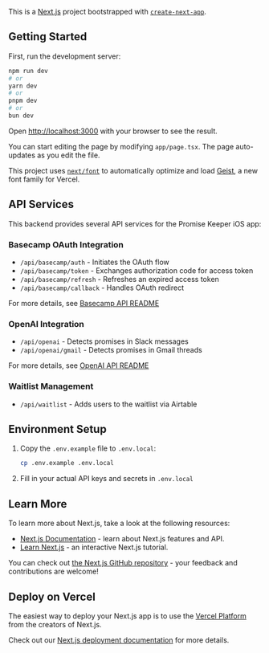 This is a [Next.js](https://nextjs.org) project bootstrapped with [`create-next-app`](https://nextjs.org/docs/app/api-reference/cli/create-next-app).

## Getting Started

First, run the development server:

```bash
npm run dev
# or
yarn dev
# or
pnpm dev
# or
bun dev
```

Open [http://localhost:3000](http://localhost:3000) with your browser to see the result.

You can start editing the page by modifying `app/page.tsx`. The page auto-updates as you edit the file.

This project uses [`next/font`](https://nextjs.org/docs/app/building-your-application/optimizing/fonts) to automatically optimize and load [Geist](https://vercel.com/font), a new font family for Vercel.

## API Services

This backend provides several API services for the Promise Keeper iOS app:

### Basecamp OAuth Integration
- `/api/basecamp/auth` - Initiates the OAuth flow
- `/api/basecamp/token` - Exchanges authorization code for access token
- `/api/basecamp/refresh` - Refreshes an expired access token
- `/api/basecamp/callback` - Handles OAuth redirect

For more details, see [Basecamp API README](src/app/api/basecamp/README.md)

### OpenAI Integration
- `/api/openai` - Detects promises in Slack messages
- `/api/openai/gmail` - Detects promises in Gmail threads

For more details, see [OpenAI API README](src/app/api/openai/README.md)

### Waitlist Management
- `/api/waitlist` - Adds users to the waitlist via Airtable

## Environment Setup

1. Copy the `.env.example` file to `.env.local`:
   ```bash
   cp .env.example .env.local
   ```

2. Fill in your actual API keys and secrets in `.env.local`

## Learn More

To learn more about Next.js, take a look at the following resources:

- [Next.js Documentation](https://nextjs.org/docs) - learn about Next.js features and API.
- [Learn Next.js](https://nextjs.org/learn) - an interactive Next.js tutorial.

You can check out [the Next.js GitHub repository](https://github.com/vercel/next.js) - your feedback and contributions are welcome!

## Deploy on Vercel

The easiest way to deploy your Next.js app is to use the [Vercel Platform](https://vercel.com/new?utm_medium=default-template&filter=next.js&utm_source=create-next-app&utm_campaign=create-next-app-readme) from the creators of Next.js.

Check out our [Next.js deployment documentation](https://nextjs.org/docs/app/building-your-application/deploying) for more details.
